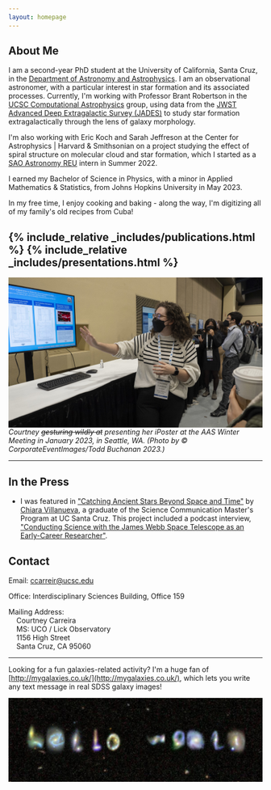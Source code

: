 ```yaml
---
layout: homepage
---
```


## About Me

I am a second-year PhD student at the University of California, Santa Cruz, in the [Department of Astronomy and Astrophysics](https://www.astro.ucsc.edu/index.html). I am an observational astronomer, with a particular interest in star formation and its associated processes. Currently, I'm working with Professor Brant Robertson in the [UCSC Computational Astrophysics](https://robertson.sites.ucsc.edu/) group, using data from the [JWST Advanced Deep Extragalactic Survey (JADES)](https://jades-survey.github.io/) to study star formation extragalactically through the lens of galaxy morphology.

I'm also working with Eric Koch and Sarah Jeffreson at the Center for Astrophysics \| Harvard & Smithsonian on a project studying the effect of spiral structure on molecular cloud and star formation, which I started as a [SAO Astronomy REU](https://www.cfa.harvard.edu/opportunities/graduate-undergraduate-programs/reu-summer-intern-program) intern in Summer 2022.

I earned my Bachelor of Science in Physics, with a minor in Applied Mathematics & Statistics, from Johns Hopkins University in May 2023.

In my free time, I enjoy cooking and baking - along the way, I'm digitizing all of my family's old recipes from Cuba!

{% include_relative _includes/publications.html %}
{% include_relative _includes/presentations.html %}
---

<img src="./assets/img/aas2023_1.jpg"
     alt="Courtney Carreira during her iPoster presentation at the AAS Winter Meeting in January 2023. She is wearing a white and black striped sweater, and gesturing at the screen behind her which displays her iPoster."
     style="float: left; margin-right: 10px;" />
*Courtney ~~gesturing wildly at~~ presenting her iPoster at the AAS Winter Meeting in January 2023, in Seattle, WA. (Photo by © CorporateEventImages/Todd Buchanan 2023.)*

---

<!-- ## Research

include link to ADS again

## Outreach & Teaching -->

## In the Press

* I was featured in ["Catching Ancient Stars Beyond Space and Time"](https://ucscsciencenotes.com/feature/catching-ancient-stars-beyond-space-and-time/) by [Chiara Villanueva](https://www.chiaravillanueva.com/), a graduate of the Science Communication Master's Program at UC Santa Cruz. This project included a podcast interview, ["Conducting Science with the James Webb Space Telescope as an Early-Career Researcher"](https://soundcloud.com/scicom-slugs/conducting-science-with-jwst-as-an-early-career-researcher?in=scicom-slugs/sets/scicom-podcasts-2020-2022&si=814391b9e52c41189ccf59a323bb1d13&utm_source=clipboard&utm_medium=text&utm_campaign=social_sharing).

## Contact

Email: [ccarreir@ucsc.edu](mailto:ccarreir@ucsc.edu)

Office: Interdisciplinary Sciences Building, Office 159

Mailing Address: <br>
&nbsp; &nbsp; Courtney Carreira <br>
&nbsp; &nbsp; MS: UCO / Lick Observatory <br>
&nbsp; &nbsp; 1156 High Street <br>
&nbsp; &nbsp; Santa Cruz, CA 95060

<!-- Science Digest info, info in layman's terms and contact about public talks -->

---
Looking for a fun galaxies-related activity? I'm a huge fan of [http://mygalaxies.co.uk/](http://mygalaxies.co.uk/), which lets you write any text message in real SDSS galaxy images!

<img src="./assets/img/helloworld.png"
     alt="SDSS galaxis spelling out 'hello world'."
     style="float: left; margin-right: 10px;" />
